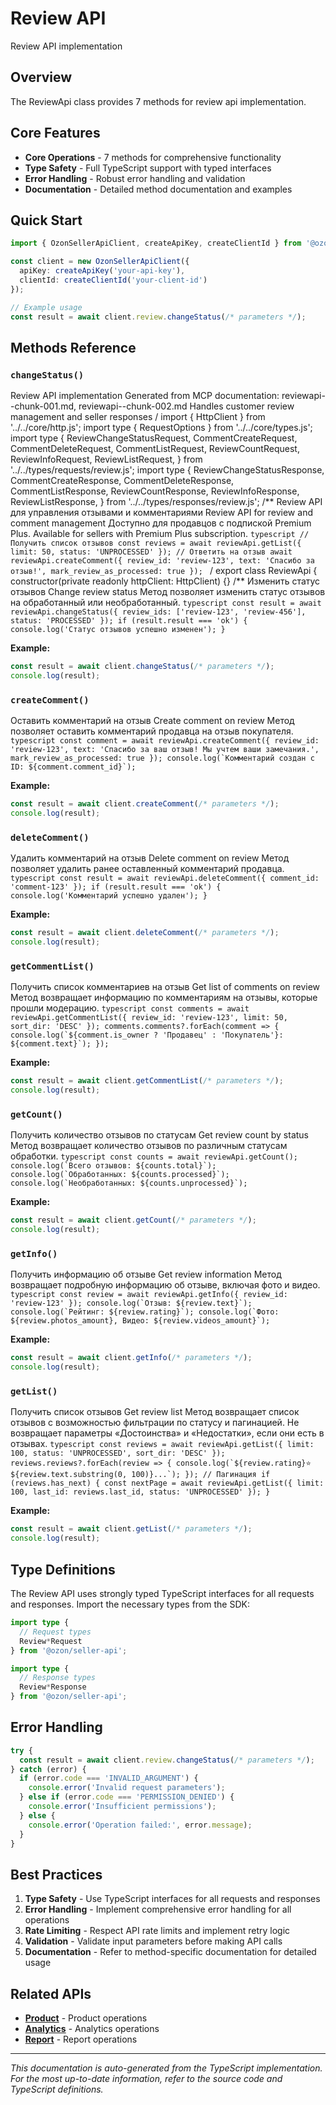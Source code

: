 # Review API

Review API implementation

## Overview

The ReviewApi class provides 7 methods for review api implementation.

## Core Features

- **Core Operations** - 7 methods for comprehensive functionality
- **Type Safety** - Full TypeScript support with typed interfaces
- **Error Handling** - Robust error handling and validation
- **Documentation** - Detailed method documentation and examples

## Quick Start

```typescript
import { OzonSellerApiClient, createApiKey, createClientId } from '@ozon/seller-api';

const client = new OzonSellerApiClient({
  apiKey: createApiKey('your-api-key'),
  clientId: createClientId('your-client-id')
});

// Example usage
const result = await client.review.changeStatus(/* parameters */);
```

## Methods Reference

### `changeStatus()`

Review API implementation Generated from MCP documentation: reviewapi--chunk-001.md, reviewapi--chunk-002.md Handles customer review management and seller responses / import { HttpClient } from '../../core/http.js'; import type { RequestOptions } from '../../core/types.js'; import type { ReviewChangeStatusRequest, CommentCreateRequest, CommentDeleteRequest, CommentListRequest, ReviewCountRequest, ReviewInfoRequest, ReviewListRequest, } from '../../types/requests/review.js'; import type { ReviewChangeStatusResponse, CommentCreateResponse, CommentDeleteResponse, CommentListResponse, ReviewCountResponse, ReviewInfoResponse, ReviewListResponse, } from '../../types/responses/review.js'; /** Review API для управления отзывами и комментариями Review API for review and comment management Доступно для продавцов с подпиской Premium Plus. Available for sellers with Premium Plus subscription. ```typescript // Получить список отзывов const reviews = await reviewApi.getList({ limit: 50, status: 'UNPROCESSED' }); // Ответить на отзыв await reviewApi.createComment({ review_id: 'review-123', text: 'Спасибо за отзыв!', mark_review_as_processed: true }); ``` / export class ReviewApi { constructor(private readonly httpClient: HttpClient) {} /** Изменить статус отзывов Change review status Метод позволяет изменить статус отзывов на обработанный или необработанный. ```typescript const result = await reviewApi.changeStatus({ review_ids: ['review-123', 'review-456'], status: 'PROCESSED' }); if (result.result === 'ok') { console.log('Статус отзывов успешно изменен'); } ```

**Example:**
```typescript
const result = await client.changeStatus(/* parameters */);
console.log(result);
```

### `createComment()`

Оставить комментарий на отзыв Create comment on review Метод позволяет оставить комментарий продавца на отзыв покупателя. ```typescript const comment = await reviewApi.createComment({ review_id: 'review-123', text: 'Спасибо за ваш отзыв! Мы учтем ваши замечания.', mark_review_as_processed: true }); console.log(`Комментарий создан с ID: ${comment.comment_id}`); ```

**Example:**
```typescript
const result = await client.createComment(/* parameters */);
console.log(result);
```

### `deleteComment()`

Удалить комментарий на отзыв Delete comment on review Метод позволяет удалить ранее оставленный комментарий продавца. ```typescript const result = await reviewApi.deleteComment({ comment_id: 'comment-123' }); if (result.result === 'ok') { console.log('Комментарий успешно удален'); } ```

**Example:**
```typescript
const result = await client.deleteComment(/* parameters */);
console.log(result);
```

### `getCommentList()`

Получить список комментариев на отзыв Get list of comments on review Метод возвращает информацию по комментариям на отзывы, которые прошли модерацию. ```typescript const comments = await reviewApi.getCommentList({ review_id: 'review-123', limit: 50, sort_dir: 'DESC' }); comments.comments?.forEach(comment => { console.log(`${comment.is_owner ? 'Продавец' : 'Покупатель'}: ${comment.text}`); }); ```

**Example:**
```typescript
const result = await client.getCommentList(/* parameters */);
console.log(result);
```

### `getCount()`

Получить количество отзывов по статусам Get review count by status Метод возвращает количество отзывов по различным статусам обработки. ```typescript const counts = await reviewApi.getCount(); console.log(`Всего отзывов: ${counts.total}`); console.log(`Обработанных: ${counts.processed}`); console.log(`Необработанных: ${counts.unprocessed}`); ```

**Example:**
```typescript
const result = await client.getCount(/* parameters */);
console.log(result);
```

### `getInfo()`

Получить информацию об отзыве Get review information Метод возвращает подробную информацию об отзыве, включая фото и видео. ```typescript const review = await reviewApi.getInfo({ review_id: 'review-123' }); console.log(`Отзыв: ${review.text}`); console.log(`Рейтинг: ${review.rating}`); console.log(`Фото: ${review.photos_amount}, Видео: ${review.videos_amount}`); ```

**Example:**
```typescript
const result = await client.getInfo(/* parameters */);
console.log(result);
```

### `getList()`

Получить список отзывов Get review list Метод возвращает список отзывов с возможностью фильтрации по статусу и пагинацией. Не возвращает параметры «Достоинства» и «Недостатки», если они есть в отзывах. ```typescript const reviews = await reviewApi.getList({ limit: 100, status: 'UNPROCESSED', sort_dir: 'DESC' }); reviews.reviews?.forEach(review => { console.log(`${review.rating}⭐ ${review.text.substring(0, 100)}...`); }); // Пагинация if (reviews.has_next) { const nextPage = await reviewApi.getList({ limit: 100, last_id: reviews.last_id, status: 'UNPROCESSED' }); } ```

**Example:**
```typescript
const result = await client.getList(/* parameters */);
console.log(result);
```

## Type Definitions

The Review API uses strongly typed TypeScript interfaces for all requests and responses. Import the necessary types from the SDK:

```typescript
import type {
  // Request types
  Review*Request
} from '@ozon/seller-api';

import type {
  // Response types  
  Review*Response
} from '@ozon/seller-api';
```

## Error Handling

```typescript
try {
  const result = await client.review.changeStatus(/* parameters */);
} catch (error) {
  if (error.code === 'INVALID_ARGUMENT') {
    console.error('Invalid request parameters');
  } else if (error.code === 'PERMISSION_DENIED') {
    console.error('Insufficient permissions');
  } else {
    console.error('Operation failed:', error.message);
  }
}
```

## Best Practices

1. **Type Safety** - Use TypeScript interfaces for all requests and responses
2. **Error Handling** - Implement comprehensive error handling for all operations
3. **Rate Limiting** - Respect API rate limits and implement retry logic
4. **Validation** - Validate input parameters before making API calls
5. **Documentation** - Refer to method-specific documentation for detailed usage

## Related APIs

- **[Product](./product.md)** - Product operations
- **[Analytics](./analytics.md)** - Analytics operations
- **[Report](./report.md)** - Report operations

---

*This documentation is auto-generated from the TypeScript implementation. For the most up-to-date information, refer to the source code and TypeScript definitions.*